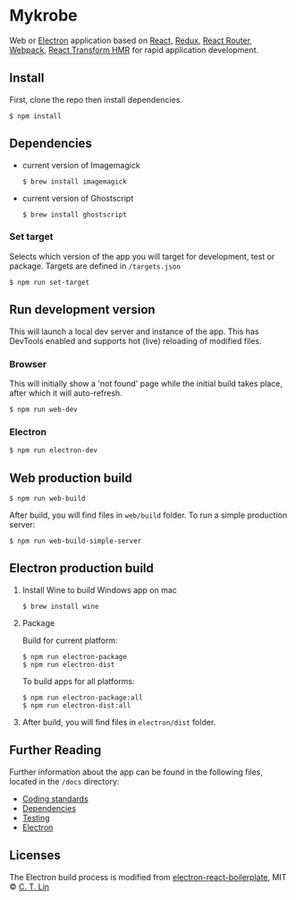 # Mykrobe

Web or [Electron](http://electron.atom.io/) application based on [React](https://facebook.github.io/react/), [Redux](https://github.com/reactjs/redux), [React Router](https://github.com/reactjs/react-router), [Webpack](http://webpack.github.io/docs/), [React Transform HMR](https://github.com/gaearon/react-transform-hmr) for rapid application development.

## Install

First, clone the repo then install dependencies.

```
$ npm install
```

## Dependencies

* current version of Imagemagick

	```
	$ brew install imagemagick
	```

* current version of Ghostscript

	```
	$ brew install ghostscript
	```

### Set target

Selects which version of the app you will target for development, test or package. Targets are defined in `/targets.json`

```
$ npm run set-target
```

## Run development version

This will launch a local dev server and instance of the app. This has DevTools enabled and supports hot (live) reloading of modified files.

### Browser

This will initially show a 'not found' page while the initial build takes place, after which it will auto-refresh.

```
$ npm run web-dev
```

### Electron

```
$ npm run electron-dev
```

## Web production build

```
$ npm run web-build
```

After build, you will find files in `web/build` folder. To run a simple production server:

```
$ npm run web-build-simple-server
```

## Electron production build

1. Install Wine to build Windows app on mac

	```
	$ brew install wine
	```

2. Package

	Build for current platform:
	
	```
	$ npm run electron-package
	$ npm run electron-dist
	```
	
	To build apps for all platforms:
	
	```
	$ npm run electron-package:all
	$ npm run electron-dist:all
	```
3. After build, you will find files in `electron/dist` folder.

## Further Reading

Further information about the app can be found in the following files, located in the `/docs` directory:

- [Coding standards](docs/coding-standards.md)
- [Dependencies](docs/dependencies.md)
- [Testing](docs/testing.md)
- [Electron](docs/electron.md)

## Licenses

The Electron build process is modified from [electron-react-boilerplate](https://github.com/chentsulin/electron-react-boilerplate), MIT © [C. T. Lin](https://github.com/chentsulin)
